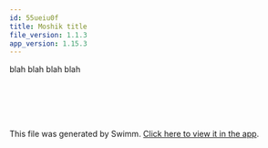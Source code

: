 ```yaml
---
id: 55ueiu0f
title: Moshik title
file_version: 1.1.3
app_version: 1.15.3
---
```


blah blah blah blah

<br/>

<br/>

<br/>

<br/>

This file was generated by Swimm. [Click here to view it in the app](https://swimm-web-app.web.app/repos/Z2l0aHViJTNBJTNBZWNvbW0lM0ElM0Ftb3NoaWtzd2ltbQ==/docs/55ueiu0f).

